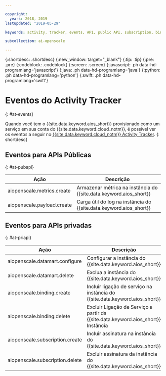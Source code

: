 ```yaml
---

copyright:
  years: 2018, 2019
lastupdated: "2019-05-29"

keywords: activity, tracker, events, API, public API, subscription, binding

subcollection: ai-openscale

---
```


{:shortdesc: .shortdesc}
{:new_window: target="_blank"}
{:tip: .tip}
{:pre: .pre}
{:codeblock: .codeblock}
{:screen: .screen}
{:javascript: .ph data-hd-programlang='javascript'}
{:java: .ph data-hd-programlang='java'}
{:python: .ph data-hd-programlang='python'}
{:swift: .ph data-hd-programlang='swift'}

# Eventos do Activity Tracker
{: #at-events}

Quando você tem o {{site.data.keyword.aios_short}} provisionado como um serviço em sua conta do {{site.data.keyword.cloud_notm}}, é possível ver os eventos a seguir no [{{site.data.keyword.cloud_notm}} Activity Tracker](/docs/services/cloud-activity-tracker?topic=cloud-activity-tracker-activity_tracker_ov).
{: shortdesc}

## Eventos para APIs Públicas
{: #at-pubapi}

| Ação | Descrição |
| -- | -- |
| aiopenscale.metrics.create | Armazenar métrica na instância do {{site.data.keyword.aios_short}} |
| aiopenscale.payload.create | Carga útil do log na instância do {{site.data.keyword.aios_short}} |

## Eventos para APIs privadas
{: #at-priapi}

| Ação | Descrição |
| -- | -- |
| aiopenscale.datamart.configure | Configurar a instância do {{site.data.keyword.aios_short}} |
| aiopenscale.datamart.delete | Exclua a instância do {{site.data.keyword.aios_short}} |
| aiopenscale.binding.create | Incluir ligação de serviço na instância do {{site.data.keyword.aios_short}} |
| aiopenscale.binding.delete | Excluir Ligação de Serviço a partir da {{site.data.keyword.aios_short}} Instância |
| aiopenscale.subscription.create | Incluir assinatura na instância do {{site.data.keyword.aios_short}} |
| aiopenscale.subscription.delete | Excluir assinatura da instância do {{site.data.keyword.aios_short}} |
